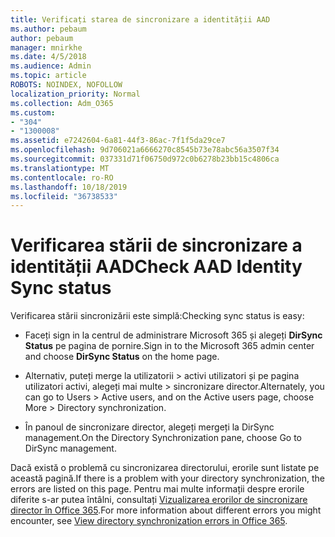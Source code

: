 ```yaml
---
title: Verificați starea de sincronizare a identității AAD
ms.author: pebaum
author: pebaum
manager: mnirkhe
ms.date: 4/5/2018
ms.audience: Admin
ms.topic: article
ROBOTS: NOINDEX, NOFOLLOW
localization_priority: Normal
ms.collection: Adm_O365
ms.custom:
- "304"
- "1300008"
ms.assetid: e7242604-6a81-44f3-86ac-7f1f5da29ce7
ms.openlocfilehash: 9d706021a6666270c8545b73e78abc56a3507f34
ms.sourcegitcommit: 037331d71f06750d972c0b6278b23bb15c4806ca
ms.translationtype: MT
ms.contentlocale: ro-RO
ms.lasthandoff: 10/18/2019
ms.locfileid: "36738533"
---
```

# <a name="check-aad-identity-sync-status"></a><span data-ttu-id="3c1d2-102">Verificarea stării de sincronizare a identității AAD</span><span class="sxs-lookup"><span data-stu-id="3c1d2-102">Check AAD Identity Sync status</span></span>

<span data-ttu-id="3c1d2-103">Verificarea stării sincronizării este simplă:</span><span class="sxs-lookup"><span data-stu-id="3c1d2-103">Checking sync status is easy:</span></span>
  
- <span data-ttu-id="3c1d2-104">Faceți sign in la centrul de administrare Microsoft 365 și alegeți **DirSync Status** pe pagina de pornire.</span><span class="sxs-lookup"><span data-stu-id="3c1d2-104">Sign in to the Microsoft 365 admin center and choose **DirSync Status** on the home page.</span></span>

- <span data-ttu-id="3c1d2-105">Alternativ, puteți merge la utilizatorii \> activi utilizatori și pe pagina utilizatori activi, alegeți mai multe \> sincronizare director.</span><span class="sxs-lookup"><span data-stu-id="3c1d2-105">Alternately, you can go to Users \> Active users, and on the Active users page, choose More \> Directory synchronization.</span></span>

- <span data-ttu-id="3c1d2-106">În panoul de sincronizare director, alegeți mergeți la DirSync management.</span><span class="sxs-lookup"><span data-stu-id="3c1d2-106">On the Directory Synchronization pane, choose Go to DirSync management.</span></span>

<span data-ttu-id="3c1d2-107">Dacă există o problemă cu sincronizarea directorului, erorile sunt listate pe această pagină.</span><span class="sxs-lookup"><span data-stu-id="3c1d2-107">If there is a problem with your directory synchronization, the errors are listed on this page.</span></span> <span data-ttu-id="3c1d2-108">Pentru mai multe informații despre erorile diferite s-ar putea întâlni, consultați [Vizualizarea erorilor de sincronizare director în Office 365](https://docs.microsoft.com//office365/enterprise/identify-directory-synchronization-errors).</span><span class="sxs-lookup"><span data-stu-id="3c1d2-108">For more information about different errors you might encounter, see [View directory synchronization errors in Office 365](https://docs.microsoft.com//office365/enterprise/identify-directory-synchronization-errors).</span></span>
  